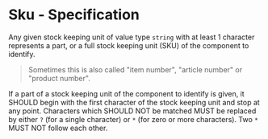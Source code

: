 # Sku - Specification

Any given stock keeping unit of value type `string` with at least 1 character represents a part, or a full stock keeping
unit (SKU) of the component to identify.

> Sometimes this is also called "item number", "article number" or "product number".

If a part of a stock keeping unit of the component to identify is given, it SHOULD begin with the first character of the
stock keeping unit and stop at any point.
Characters which SHOULD NOT be matched MUST be replaced by either `?` (for a single character) or `*` (for zero or more
characters).
Two `*` MUST NOT follow each other.
